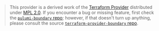 > This provider is a derived work of the [Terraform Provider](https://github.com/hashicorp/terraform-provider-boundary)
> distributed under [MPL 2.0](https://www.mozilla.org/en-US/MPL/2.0/). If you encounter a bug or missing feature,
> first check the [`pulumi-boundary` repo](https://github.com/katasec/pulumi-boundary/issues); however, if that doesn't turn up anything,
> please consult the source [`terraform-provider-boundary` repo](https://github.com/hashicorp/terraform-provider-boundary/issues).
